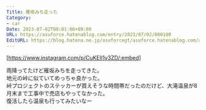 ```yaml
---
Title: 雁坂みち走った
Category:
- car
Date: 2023-07-02T00:01:00+09:00
URL: https://asuforce.hatenablog.com/entry/2023/07/02/000100
EditURL: https://blog.hatena.ne.jp/asuforcegt/asuforce.hatenablog.com/atom/entry/820878482946914847
---
```


[https://www.instagram.com/p/CuKEIl1v3ZD/:embed]

雨降ってたけど雁坂みちを走ってきた。  
地元の峠に似ていてめっちゃ良かった。  
峠プロジェクトのステッカーが買えそうな時間帯だったのだけど、大滝温泉が8月末まで工事中で売店もやってなかった。  
復活したら温泉も行ってみたいなー
